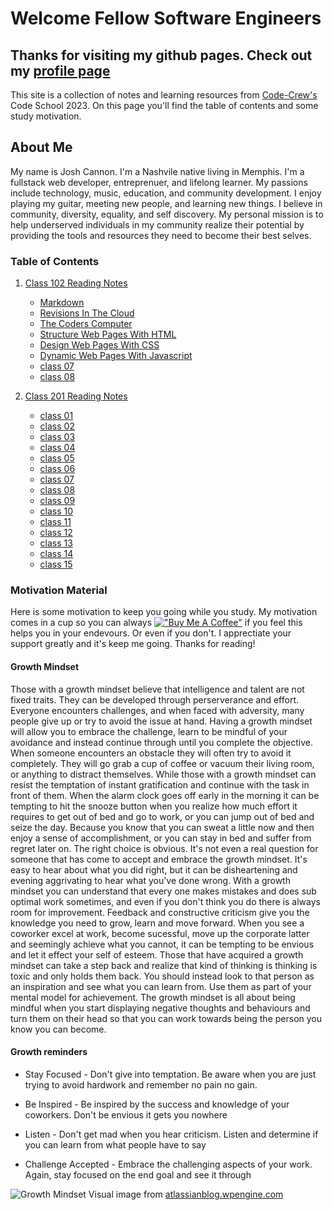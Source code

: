 # Welcome Fellow Software Engineers

## Thanks for visiting my github pages. Check out my [profile page](https://github.com/jcannon04/)

This site is a collection of notes and learning resources from [Code-Crew's](https://www.code-crew.org/) Code School 2023. On this page you'll find the table of contents and some study motivation.

## About Me

My name is Josh Cannon. I'm a Nashvile native living in Memphis. I'm a fullstack web developer, entreprenuer, and lifelong learner. My passions include technology, music, education, and community development. I enjoy playing my guitar, meeting new people, and learning new things. I believe in community, diversity, equality, and self discovery. My personal mission is to help underserved individuals in my community realize their potential by providing the tools and resources they need to become their best selves.

### Table of Contents

1. [Class 102 Reading Notes](./102)

    * [Markdown](./102/class01)
    * [Revisions In The Cloud](./102/class03)
    * [The Coders Computer](./102/class02)
    * [Structure Web Pages With HTML](./102/class04)
    * [Design Web Pages With CSS](./102/class05)
    * [Dynamic Web Pages With Javascript](./102/class06)
    * [class 07](./102/class07)
    * [class 08](./102/class08)

2. [Class 201 Reading Notes](./201)

    * [class 01](./201/class01)
    * [class 02](./201/class02)
    * [class 03](./201/class03)
    * [class 04](./201/class04)
    * [class 05](./201/class05)
    * [class 06](./201/class06)
    * [class 07](./201/class07)
    * [class 08](./201/class08)
    * [class 09](./201/class09)
    * [class 10](./201/class10)
    * [class 11](./201/class11)
    * [class 12](./201/class12)
    * [class 13](./201/class13)
    * [class 14](./201/class14)
    * [class 15](./201/class15)

### Motivation Material

Here is some motivation to keep you going while you study. My motivation comes in a cup so you can always [!["Buy Me A Coffee"](https://www.buymeacoffee.com/assets/img/custom_images/orange_img.png)](https://www.buymeacoffee.com/cannontech) if you feel this helps you in your endevours. Or even if you don't. I apprectiate your support greatly and it's keep me going. Thanks for reading!

#### Growth Mindset

Those with a growth mindset believe that intelligence and talent are not fixed traits. They can be developed through perserverance and effort. Everyone encounters challenges, and when faced with adversity, many people give up or try to avoid the issue at hand. Having a growth mindset will allow you to embrace the challenge, learn to be mindful of your avoidance and instead continue through until you complete the objective. When someone encounters an obstacle they will often try to avoid it completely. They will go grab a cup of coffee or vacuum their living room, or anything to distract themselves. While those with a growth mindset can resist the temptation of instant gratification and continue with the task in front of them. When the alarm clock goes off early in the morning it can be tempting to hit the snooze button when you realize how much effort it requires to get out of bed and go to work, or you can jump out of bed and seize the day. Because you know that you can sweat a little now and then enjoy a sense of accomplishment, or you can stay in bed and suffer from regret later on. The right choice is obvious. It's not even a real question for someone that has come to accept and embrace the growth mindset. It's easy to hear about what you did right, but it can be disheartening and evening aggrivating to hear what you've done wrong. With a growth mindset you can understand that every one makes mistakes and does sub optimal work sometimes, and even if you don't think you do there is always room for improvement. Feedback and constructive criticism give you the knowledge you need to grow, learn and move forward. When you see a coworker excel at work, become sucessful, move up the corporate latter and seemingly achieve what you cannot, it can be tempting to be envious and let it effect your self of esteem. Those that have acquired a growth mindset can take a step back and realize that kind of thinking is thinking is toxic and only holds them back. You should instead look to that person as an inspiration and see what you can learn from. Use them as part of your mental model for achievement. The growth mindset is all about being mindful when you start displaying negative thoughts and behaviours and turn them on their head so that you can work towards being the person you know you can become.

#### Growth reminders

* Stay Focused - Don't give into temptation. Be aware when you are just trying to avoid hardwork and remember no pain no gain.

* Be Inspired - Be inspired by the success and knowledge of your coworkers. Don't be envious it gets you nowhere

* Listen - Don't get mad when you hear criticism. Listen and determine if you can learn from what people have to say

* Challenge Accepted - Embrace the challenging aspects of your work. Again, stay focused on the end goal and see it through

![Growth Mindset Visual](https://atlassianblog.wpengine.com/wp-content/uploads/NewGrowthMindset2.png)
image from [atlassianblog.wpengine.com](https://atlassianblog.wpengine.com/wp-content/uploads/NewGrowthMindset2.png)
